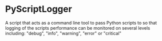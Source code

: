 # PyScriptLogger
A script that acts as a command line tool to pass Python scripts to so that logging of the scripts performance can be monitored on several levels including: "debug", "info", "warning", "error" or "critical"
